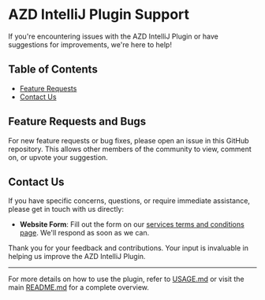 # AZD IntelliJ Plugin Support

If you're encountering issues with the AZD IntelliJ Plugin or have suggestions for improvements, we're here to help!

## Table of Contents

- [Feature Requests](#feature-requests)
- [Contact Us](#contact-us)

## Feature Requests and Bugs

For new feature requests or bug fixes, please open an issue in this GitHub repository. This allows other members of the community to view, comment on, or upvote your suggestion.

## Contact Us

If you have specific concerns, questions, or require immediate assistance, please get in touch with us directly:

- **Website Form**: Fill out the form on our [services terms and conditions page](https://dorkag.com/dorkag#four). We'll respond as soon as we can.

Thank you for your feedback and contributions. Your input is invaluable in helping us improve the AZD IntelliJ Plugin.

---

For more details on how to use the plugin, refer to [USAGE.md](USAGE.md) or visit the main [README.md](README.md) for a complete overview.
